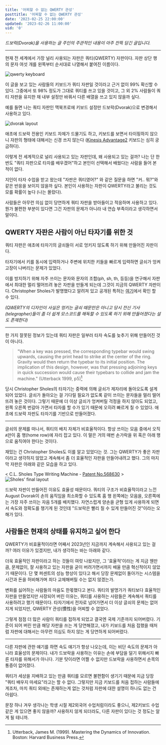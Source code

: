 ```yaml
---
title: '어찌할 수 없는 QWERTY 관성'
posttitle: '어찌할 수 없는 QWERTY 관성'
date: '2023-02-25 22:00:00'
updated: '2023-02-26 11:00:00'
uid: '0'
---
```


_드보락(Dvorak)을 사용하는 글 주인의 주관적인 내용이 아주 잔뜩 담긴 글입니다._

---

현재 전 세계에서 가장 널리 사용되는 자판은 쿼티(QWERTY) 자판이다.
자판 상단 행의 문자 여섯 개를 왼쪽부터 순서대로 나열해서 붙여진 이름이다.

![qwerty keyboard](/images/a/qwerty-layout.webp)

이 글을 보고 있는 사람들의 키보드가 쿼티 자판일 것이라고 근거 없이 99% 확신할 수 있다. 그중에서 또 98% 정도가 그대로 쿼티를 쓰고 있을 것이고, 그 외 2% 사람들이 쿼티 자판을 유지한 채 내부 설정만 바꿔서 다른 배열을 쓰고 있지 않을까 싶다.

예를 들면 나는 쿼티 자판인 맥북프로에 키보드 설정만 드보락(Dvorak)으로 변경해서 사용하고 있다.

![dvorak layout](/images/a/dvorak-layout.webp)

애초에 드보락 전용인 키보드 자체가 드물기도 하고, 키보드를 보면서 타이핑하지 않으니 자판의 형태에 대해서는 신경 쓰지 않는다 ([Kinesis Advantage2](https://kinesis-ergo.com/shop/advantage2/) 키보드는 심히 궁금하다).

이렇게 전 세계적으로 널리 사용되고 있는 자판인데, 왜 사용되고 있는 걸까? 나는 단 한 번도 "쿼티 자판으로 타자를 배우겠어"하고 본인이 선택해서 배웠다는 사람을 들어 본 적이 없다.

지인이 타자 수업을 받고 왔는데 "자판은 쿼티였어?" 와 같은 질문을 하면 "커.. 뭐?"와 같은 반응을 보이지 않을까 싶다. 본인이 사용하는 자판이 QWERTY라고 불리는 것도 모를 확률이 높다 (나는 몰랐다).

사람들은 아무런 의심 없이 당연하게 쿼티 자판을 받아들이고 적응하며 사용하고 있다. 뭔가 불편한 부분이 있다면 그건 자판의 문제가 아니라 내 연습 부족이라고 생각하면서 말이다.

## QWERTY 자판은 사람이 아닌 타자기를 위한 것

쿼티 자판은 애초에 타자기의 글쇠들이 서로 엉키지 않도록 하기 위해 만들어진 자판이다.

타자기에서 키를 동시에 입력하거나 주변에 위치한 키들을 빠르게 입력하면 글쇠가 엉켜 고장이 나버리는 문제가 있었다.

이를 방지하기 위해 자주 쓰이는 문자와 문자의 조합(ph, sh, th, 등등)을 연구해서 자판에서 최대한 멀리 떨어뜨려 놓은 자판을 만들게 되는데 그것이 지금의 QWERTY 자판이다. Christopher Sholes가 발명했다고 알려져 있고 공개된 특허는 [여기](https://image-ppubs.uspto.gov/dirsearch-public/print/downloadPdf/0207559)에서 확인 할 수 있다.

_(QWERTY의 디자인이 사실은 엉키는 글쇠 때문만은 아니고 당시 전신 기사(telegrapher)들이 좀 더 쉽게 모스코드를 해독할 수 있도록 하기 위해 만들어졌다는 설도 존재한다)_

---

한 가지 잘못된 정보가 있는데 쿼티 자판은 일부러 타자 속도를 늦추기 위해 만들어진 것이 아니다.

> "When a key was pressed, the corresponding typebar would swing upwards, causing the print head to strike at the center of the ring. Gravity would then return the typebar to its initial position. The implication of this design, however, was that pressing adjoining keys in quick succession would cause their typebars to collide and jam the machine." (Utterback 1999, p5)[^a]

당시 Christopher Sholes의 타자기는 중력에 의해 글쇠가 제자리에 돌아오도록 설계되어 있었다. 글쇠가 돌아오는 걸 기다릴 필요가 없도록 같이 쓰이는 문자들을 멀리 떨어뜨려 놓은 것이다. 그렇기 때문에 더 이상 글쇠가 엉켜버릴 걱정을 하지 않아도 되었고, 왼쪽 오른쪽 번갈아 가면서 타자를 할 수가 있기 때문에 오히려 빠르게 칠 수 있었다. 애초에 드보락 자판도 타자기를 기반으로 만들어졌다.

---

글쇠의 문제를 떠나서, 쿼티의 배치 자체가 비효율적이다. 항상 쓰이는 모음 중에서 오직 `A`만이 홈 행(home row)에 자리 잡고 있다. 이 말은 거의 매번 손가락을 위 혹은 아래 행으로 움직여야 한다는 것이다.

재밌는 건 Christopher Sholes도 이를 알고 있었다는 것. 그는 QWERTY가 좋은 자판이라고 생각하지 않았고 계속해서 좀 더 효율적인 자판을 만들어내려고 했다. 그의 마지막 자판은 아래와 같은 모습을 하고 있다.

< C.L. Sholes Type Writing Machine - [Patent No.568630](https://image-ppubs.uspto.gov/dirsearch-public/print/downloadPdf/0568630) >
![Sholes' final layout](/images/a/clsholes-568630.webp)

드보락 자판이 만들어진 이유도 효율성 때문이다. 쿼티의 구조가 비효율적이라고 느낀 August Dvorak이 손의 움직임을 최소화할 수 있도록 홈 행 왼쪽에는 모음을, 오른쪽에는 가장 자주 쓰이는 자음 5개를 배치했다. 자연스럽게 양손을 균형 있게 사용하게 되면서 속도와 정확도를 챙기게 된 것인데 "드보락은 빨리 칠 수 있게 만들어진 것"이라는 오해가 있다.

## 사람들은 현재의 상태를 유지하고 싶어 한다

QWERTY가 비효율적이라면 어째서 2023년인 지금까지 계속해서 사용되고 있는 걸까? 여러 이유가 있겠지만, 내가 생각하는 바는 아래와 같다.

더욱 효율적인 자판이라고 하는 것들이 여럿 나왔지만, 그 '효율적'이라는 게 지금 웬만큼, 문제없이, 잘 사용하고 있는 자판을 굳이 버려가면서까지 배울 만큼 혁신적이지 않았기 때문이다. 단 몇 퍼센트의 성능 향상이 있다고 해서 당장 문제없이 돌아가는 시스템을 시간과 돈을 허비해가며 죄다 교체해버릴 수는 없지 않겠는가.

변화를 싫어하는 사람들의 마음도 한몫했다고 본다. 쿼티의 발명가가 쿼티보다 효율적인 자판을 만들었지만 사장되어 버린 이유는, 쿼티를 사용하는 사람들은 계속해서 쿼티를 사용하려고 했기 때문이다. 타자기에서 전자로 넘어가면서 더 이상 글쇠의 문제는 없어지게 되었지만, QWERTY 관성(慣性)을 어찌할 수 없었다.

그렇게 점점 더 많은 사람이 쿼티를 접하게 되었고 결국엔 국제 기준까지 되어버렸다. 기준이 되어 버린 만큼 해당 자판을 쓰는 게 당연해졌고, 내가 키보드를 처음 접했을 때처럼 자판에 대해서는 아무런 의심도 하지 않는 게 당연하게 되어버렸다.

---

다른 자판에 관한 얘기를 하면 속도 얘기가 항상 나오는데, 이는 비단 속도의 문제가 아니라 효율성의 문제이다. 내가 드보락을 사용하는 이유는 손에 부담을 덜기 위해서지 빠른 타자를 위해서가 아니다. 기분 탓이라면 어쩔 수 없지만 드보락을 사용하면서 손목의 통증이 없어졌다.

쿼티가 세상을 지배하고 있는 만큼 쿼티를 모르면 불편함이 생기기 때문에 지금 당장 "쿼티 배우지 마세요"라고는 할 수 없다. 그렇지만 지금 키보드를 처음 접하는 사람들에게조차, 마치 쿼티 외에는 존재하는게 없는 것처럼 자판에 대한 설명이 하나도 없는 건 아쉽다.

문장 하나 겨우 생각나는 학생 시절 제2외국어 수업처럼이라도 좋으니, 제2키보드 수업 같은 게 있으면 좋지 않을까? 사용하지 않게 되더라도, 다른 자판이 있다는 것 정도는 알게 될 테니까.

[^a]: Utterback, James M. (1999). Mastering the Dynamics of Innovation. Boston: Harvard Business Press.
